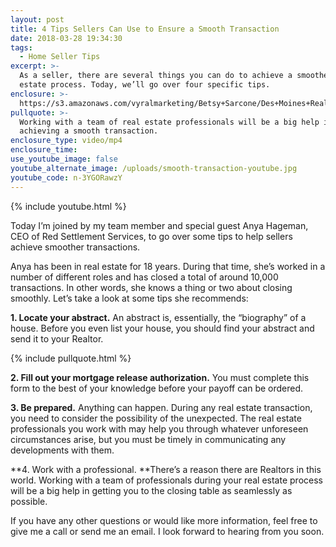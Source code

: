 ```yaml
---
layout: post
title: 4 Tips Sellers Can Use to Ensure a Smooth Transaction
date: 2018-03-28 19:34:30
tags:
  - Home Seller Tips
excerpt: >-
  As a seller, there are several things you can do to achieve a smoother real
  estate process. Today, we’ll go over four specific tips.
enclosure: >-
  https://s3.amazonaws.com/vyralmarketing/Betsy+Sarcone/Des+Moines+Real+Estate+Agent+4+Tips+Sellers+Can+Use+to+Ensure+a+Smooth+Transaction.mp4
pullquote: >-
  Working with a team of real estate professionals will be a big help in
  achieving a smooth transaction.
enclosure_type: video/mp4
enclosure_time:
use_youtube_image: false
youtube_alternate_image: /uploads/smooth-transaction-youtube.jpg
youtube_code: n-3YGORawzY
---
```


{% include youtube.html %}

Today I’m joined by my team member and special guest Anya Hageman, CEO of Red Settlement Services, to go over some tips to help sellers achieve smoother transactions.

Anya has been in real estate for 18 years. During that time, she’s worked in a number of different roles and has closed a total of around 10,000 transactions. In other words, she knows a thing or two about closing smoothly. Let’s take a look at some tips she recommends:

**1. Locate your abstract.**&nbsp;An abstract is, essentially, the “biography” of a house. Before you even list your house, you should find your abstract and send it to your Realtor.

{% include pullquote.html %}

**2. Fill out your mortgage release authorization.** You must complete this form to the best of your knowledge before your payoff can be ordered.

**3. Be prepared.** Anything can happen. During any real estate transaction, you need to consider the possibility of the unexpected. The real estate professionals you work with may help you through whatever unforeseen circumstances arise, but you must be timely in communicating any developments with them.

**4. Work with a professional.&nbsp;**There’s a reason there are Realtors in this world. Working with a team of professionals during your real estate process will be a big help in getting you to the closing table as seamlessly as possible.

If you have any other questions or would like more information, feel free to give me a call or send me an email. I look forward to hearing from you soon.